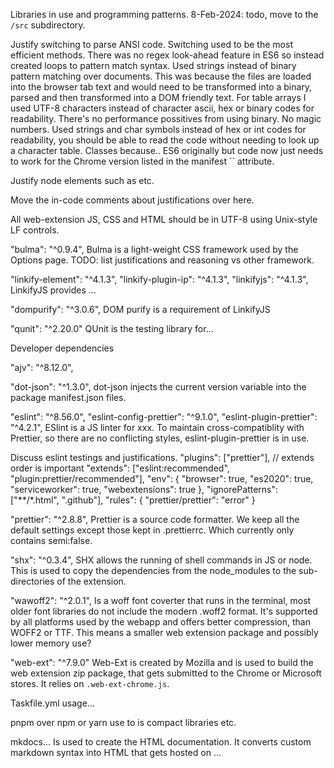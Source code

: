 Libraries in use and programming patterns.
8-Feb-2024: todo, move to the `/src` subdirectory.

Justify switching to parse ANSI code.
Switching used to be the most efficient methods.
There was no regex look-ahead feature in ES6 so instead created loops to pattern match syntax.
Used strings instead of binary pattern matching over documents.
This was because the files are loaded into the browser tab text and would need to be transformed into a binary, parsed and then transformed into a DOM friendly text.
For table arrays I used UTF-8 characters instead of character ascii, hex or binary codes for readability. There's no performance possitives from using binary.
No magic numbers.
Used strings and char symbols instead of hex or int codes for readability, you should
be able to read the code without needing to look up a character table.
Classes because..
ES6 originally but code now just needs to work for the Chrome version listed in the manifest `` attribute.

Justify node elements such as <i></i> etc.

Move the in-code comments about justifications over here.

All web-extension JS, CSS and HTML should be in UTF-8 using Unix-style LF controls.

"bulma": "^0.9.4",
Bulma is a light-weight CSS framework used by the Options page.
TODO: list justifications and reasoning vs other framework.

"linkify-element": "^4.1.3",
"linkify-plugin-ip": "^4.1.3",
"linkifyjs": "^4.1.3",
LinkifyJS provides ...


"dompurify": "^3.0.6",
DOM purify is a requirement of LinkifyJS


"qunit": "^2.20.0"
QUnit is the testing library for...

Developer dependencies

"ajv": "^8.12.0",

"dot-json": "^1.3.0",
dot-json injects the current version variable into the package
manifest.json files.

"eslint": "^8.56.0",
"eslint-config-prettier": "^9.1.0",
"eslint-plugin-prettier": "^4.2.1",
ESlint is a JS linter for xxx.
To maintain cross-compatiblity with Prettier, so there are
no conflicting styles, eslint-plugin-prettier is in use.

Discuss eslint testings and justifications.
  "plugins": ["prettier"],
  // extends order is important
  "extends": ["eslint:recommended", "plugin:prettier/recommended"],
  "env": {
    "browser": true,
    "es2020": true,
    "serviceworker": true,
    "webextensions": true
  },
  "ignorePatterns": ["**/*.html", ".github"],
  "rules": {
    "prettier/prettier": "error"
  }

"prettier": "^2.8.8",
Prettier is a source code formatter. We keep all the default
settings except those kept in .prettierrc.
Which currently only contains semi:false.

"shx": "^0.3.4",
SHX allows the running of shell commands in JS or node.
This is used to copy the dependencies from the node_modules
to the sub-directories of the extension.

"wawoff2": "^2.0.1",
Is a woff font coverter that runs in the terminal, most
older font libraries do not include the modern .woff2 format.
It's supported by all platforms used by the webapp and offers
better compression, than WOFF2 or TTF. This means a smaller
web extension package and possibly lower memory use?

"web-ext": "^7.9.0"
Web-Ext is created by Mozilla and is used to build the
web extension zip package, that gets submitted to the
Chrome or Microsoft stores. It relies on `.web-ext-chrome.js`.

Taskfile.yml usage...

pnpm over npm or yarn use to is compact libraries etc.

mkdocs...
Is used to create the HTML documentation.
It converts custom markdown syntax into HTML that gets
hosted on ...